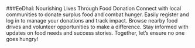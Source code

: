 ###EeDhal: Nourishing Lives Through Food Donation
Connect with local communities to donate surplus food and combat hunger.
Easily register and log in to manage your donations and track impact.
Browse nearby food drives and volunteer opportunities to make a difference.
Stay informed with updates on food needs and success stories.
Together, let’s ensure no one goes hungry!

